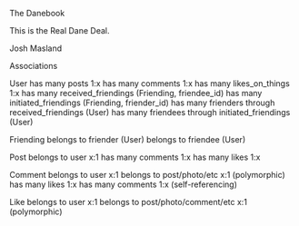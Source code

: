 The Danebook

This is the Real Dane Deal.

Josh Masland


Associations

User
  has many posts 1:x
  has many comments 1:x
  has many likes_on_things 1:x
  has many received_friendings (Friending, friendee_id)
  has many initiated_friendings (Friending, friender_id)
  has many frienders through received_friendings (User)
  has many friendees through initiated_friendings (User)

Friending
  belongs to friender (User)
  belongs to friendee (User)

Post
  belongs to user x:1
  has many comments 1:x
  has many likes 1:x

Comment
  belongs to user x:1
  belongs to post/photo/etc x:1 (polymorphic)
  has many likes 1:x
  has many comments 1:x (self-referencing)

Like
  belongs to user x:1
  belongs to post/photo/comment/etc x:1 (polymorphic)
